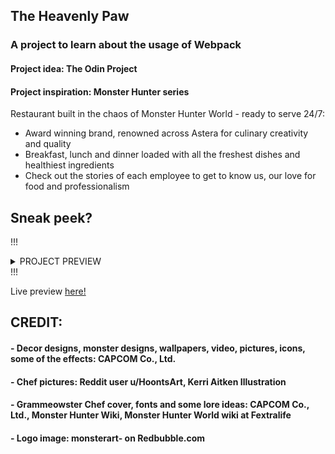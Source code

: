 ## The Heavenly Paw 
### A project to learn about the usage of Webpack
#### Project idea: The Odin Project
#### Project inspiration: Monster Hunter series

Restaurant built in the chaos of Monster Hunter World - ready to serve 24/7:

- Award winning brand, renowned across Astera for culinary creativity and quality
- Breakfast, lunch and dinner loaded with all the freshest dishes and healthiest ingredients
- Check out the stories of each employee to get to know us, our love for food and professionalism

## **Sneak peek?** 

!!!<details><summary>PROJECT PREVIEW</summary> 
!![MHRestau](https://user-images.githubusercontent.com/114508394/221415757-7ea165d2-1071-452b-863e-a119821d96eb.PNG) </details>!!!


Live preview [here!](https://hoangv954.github.io/restaurant-page-v2/)

## CREDIT:
#### - Decor designs, monster designs, wallpapers, video, pictures, icons, some of the effects: CAPCOM Co., Ltd.
#### - Chef pictures: Reddit user u/HoontsArt, Kerri Aitken Illustration
#### - Grammeowster Chef cover, fonts and some lore ideas: CAPCOM Co., Ltd., Monster Hunter Wiki, Monster Hunter World wiki at Fextralife
#### - Logo image: monsterart- on Redbubble.com
